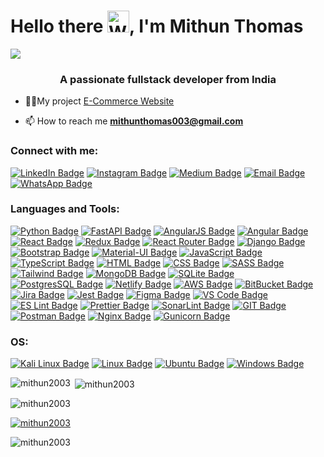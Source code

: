 # Hello there <img src="https://raw.githubusercontent.com/Tarikul-Islam-Anik/Animated-Fluent-Emojis/master/Emojis/Hand%20gestures/Waving%20Hand.png" alt="Waving Hand" width="35" height="35" />, I'm Mithun Thomas

![](https://github.com/halfrost/halfrost/blob/master/icons/header_1.png)
<h3 align="center">A passionate fullstack developer from India</h3>

- 👨‍💻My project [E-Commerce Website](https://www.cartifi.shop)


- 📫 How to reach me **mithunthomas003@gmail.com**

<h3 align="left">Connect with me:</h3>
<p align="left">

<div id="badges">
  <a href="https://linkedin.com/in/mithunthomas3897"><img src="https://img.shields.io/badge/LinkedIn-blue?&logo=linkedin&logoColor=white" alt="LinkedIn Badge"/></a>
  <a href="https://instagram.com/_mithun_thomas____"><img src="https://img.shields.io/badge/Instagram-E4405F?&logo=instagram&logoColor=white" alt="Instagram Badge"/></a>
  <a href="https://medium.com/@mithunthomas003"><img src="https://img.shields.io/badge/Medium-12100E?&logo=medium&logoColor=white" alt="Medium Badge"/></a>
  <a href="mailto:mithunthomas003@gmail.com"><img src="https://img.shields.io/badge/Gmail-D14836?&logo=gmail&logoColor=white" alt="Email Badge"/></a>
  <a href="https://wa.me/919895493897"><img src="https://img.shields.io/badge/WhatsApp-25D366?&logo=whatsapp&logoColor=white" alt="WhatsApp Badge"/></a>
</div>
</p>



<h3 align="left">Languages and Tools:</h3>

<a href="https://www.python.org" rel="noopener"><img src="https://img.shields.io/badge/Python-14354C?&logo=python&logoColor=white" alt="Python Badge"/></a>
<a href="https://www.fastapi.com" rel="noopener"><img src="https://img.shields.io/badge/FastAPI-005571?&logo=fastapi" alt="FastAPI Badge"/></a>
<a href="https://angular.io" rel="noopener"><img src="https://img.shields.io/badge/AngularJS-E23237?&logo=angularjs&logoColor=white" alt="AngularJS Badge"/></a>
<a href="https://angular.io" rel="noopener"><img src="https://img.shields.io/badge/Angular-DD0031?&logo=angular&logoColor=white" alt="Angular Badge"/></a>
<a href="https://reactjs.org" rel="noopener"><img src="https://img.shields.io/badge/React-20232A?&logo=react&logoColor=61DAFB" alt="React Badge"/></a>
<a href="https://redux.js.org" rel="noopener"><img src="https://img.shields.io/badge/Redux-593D88?&logo=redux&logoColor=white" alt="Redux Badge"/></a>
<a href="https://reactrouter.com/en/main" rel="noopener"><img src="https://img.shields.io/badge/React_Router-CA4245?&logo=react-router&logoColor=white" alt="React Router Badge"/></a>
<a href="https://www.djangoproject.com" rel="noopener"><img src="https://img.shields.io/badge/Django-092E20?&logo=django&logoColor=white" alt="Django Badge"/></a>
<a href="https://getbootstrap.com" rel="noopener"><img src="https://img.shields.io/badge/Bootstrap-563D7C?&logo=bootstrap&logoColor=white" alt="Bootstrap Badge"/></a>
<a href="https://material-ui.com" rel="noopener"><img src="https://img.shields.io/badge/Material--UI-0081CB?&logo=material-ui&logoColor=white" alt="Material-UI Badge"/></a>
<a href="https://developer.mozilla.org/en-US/docs/Web/JavaScript" rel="noopener"><img src="https://img.shields.io/badge/JavaScript-F7DF1E?&logo=javascript&logoColor=black" alt="JavaScript Badge"/></a>
<a href="https://www.typescriptlang.org" rel="noopener"><img src="https://img.shields.io/badge/TypeScript-007ACC?&logo=typescript&logoColor=white" alt="TypeScript Badge"/></a>
<a href="https://www.w3.org/html/" rel="noopener"><img src="https://img.shields.io/badge/HTML5-E34F26?&logo=html5&logoColor=white" alt="HTML Badge"/></a>
<a href="https://www.w3.org/Style/CSS/" rel="noopener"><img src="https://img.shields.io/badge/CSS3-1572B6?&logo=css3&logoColor=white" alt="CSS Badge"/></a>
<a href="https://sass-lang.com/" rel="noopener"><img src="https://img.shields.io/badge/Sass-CC6699?&logo=sass&logoColor=white" alt="SASS Badge"/></a>
<a href="https://tailwindcss.com/" rel="noopener"><img src="https://img.shields.io/badge/Tailwind_CSS-38B2AC?&logo=tailwind-css&logoColor=white" alt="Tailwind Badge"/></a>
<a href="https://www.mongodb.com" rel="noopener"><img src="https://img.shields.io/badge/MongoDB-4EA94B?&logo=mongodb&logoColor=white" alt="MongoDB Badge"/></a>
<a href="https://www.sqlite.org/" rel="noopener"><img src="https://img.shields.io/badge/SQLite-07405E?&logo=sqlite&logoColor=white" alt="SQLite Badge"/></a>
<a href="https://www.postgresql.org/" rel="noopener"><img src="https://img.shields.io/badge/PostgreSQL-316192?&logo=postgresql&logoColor=white" alt="PostgresSQL Badge"/></a>
<a href="https://www.netlify.com/" rel="noopener"><img src="https://img.shields.io/badge/Netlify-00C7B7?&logo=netlify&logoColor=white" alt="Netlify Badge"/></a>
<a href="https://aws.amazon.com/" rel="noopener"><img src="https://img.shields.io/badge/Amazon_AWS-FF9900?&logo=amazonaws&logoColor=white" alt="AWS Badge"/></a>
<a href="https://bitbucket.org/" rel="noopener"><img src="https://img.shields.io/badge/Bitbucket-0747a6?&logo=bitbucket&logoColor=white" alt="BitBucket Badge"/></a>
<a href="https://www.atlassian.com/software/jira" rel="noopener"><img src="https://img.shields.io/badge/Jira-0052CC?&logo=Jira&logoColor=white" alt="Jira Badge"/></a>
<a href="https://jestjs.io/" rel="noopener"><img src="https://img.shields.io/badge/Jest-323330?&logo=Jest&logoColor=white" alt="Jest Badge"/></a>
<a href="https://www.figma.com/" rel="noopener"><img src="https://img.shields.io/badge/Figma-F24E1E?&logo=figma&logoColor=white" alt="Figma Badge"/></a>
<a href="https://code.visualstudio.com/" rel="noopener"><img src="https://img.shields.io/badge/Visual_Studio_Code-0078D4?&logo=visual%20studio%20code&logoColor=white" alt="VS Code Badge"/></a>
<a href="https://eslint.org/" rel="noopener"><img src="https://img.shields.io/badge/eslint-3A33D1?&logo=eslint&logoColor=white" alt="ES Lint Badge"/></a>
<a href="https://prettier.io/" rel="noopener"><img src="https://img.shields.io/badge/prettier-1A2C34?&logo=prettier&logoColor=F7BA3E" alt="Prettier Badge"/></a>
<a href="https://www.sonarlint.org/" rel="noopener"><img src="https://img.shields.io/badge/SonarLint-CB2029?&logo=sonarlint&logoColor=white" alt="SonarLint Badge"/></a>
<a href="https://git-scm.com/" rel="noopener"><img src="https://img.shields.io/badge/GIT-E44C30?&logo=git&logoColor=white" alt="GIT Badge"/></a>
<a href="https://www.postman.com/" rel="noopener"><img src="https://img.shields.io/badge/Postman-FF6C37?&logo=postman&logoColor=white" alt="Postman Badge"/></a>
<a href="https://www.nginx.com/" rel="noopener"><img src="https://img.shields.io/badge/Nginx-%23009639.svg?&logo=nginx&logoColor=white" alt="Nginx Badge"/></a>
<a href="https://gunicorn.org/" rel="noopener"><img src="https://img.shields.io/badge/gunicorn-%298729.svg?&logo=gunicorn&logoColor=white" alt="Gunicorn Badge"/></a>

<h3 align="left">OS:</h3>

<a href="https://www.kali.org/" rel="noopener"><img src="https://img.shields.io/badge/Kali_Linux-557C94?&logo=kali-linux&logoColor=white" alt="Kali Linux Badge"/></a>
<a href="https://www.linux.org/" rel="noopener"><img src="https://img.shields.io/badge/Linux-FCC624?&logo=linux&logoColor=black" alt="Linux Badge"/></a>
<a href="https://ubuntu.com/" rel="noopener"><img src="https://img.shields.io/badge/Ubuntu-E95420?&logo=ubuntu&logoColor=white" alt="Ubuntu Badge"/></a>
<a href="https://www.microsoft.com/en-us/windows" rel="noopener"><img src="https://img.shields.io/badge/Windows-0078D6?&logo=windows&logoColor=white" alt="Windows Badge"/></a>




<!-- <p align="left"> <a href="https://angular.io" rel="noopener"> <img src="https://angular.io/assets/images/logos/angular/angular.svg" alt="angular" width="40" height="40"/> </a> <a href="https://angular.io" rel="noreferrer"> <img src="https://raw.githubusercontent.com/devicons/devicon/master/icons/angularjs/angularjs-original-wordmark.svg" alt="angularjs" width="40" height="40"/> </a> <a href="https://babeljs.io/" rel="noreferrer"> <img src="https://www.vectorlogo.zone/logos/babeljs/babeljs-icon.svg" alt="babel" width="40" height="40"/> </a> <a href="https://getbootstrap.com" rel="noreferrer"> <img src="https://raw.githubusercontent.com/devicons/devicon/master/icons/bootstrap/bootstrap-plain-wordmark.svg" alt="bootstrap" width="40" height="40"/> </a> <a href="https://www.w3schools.com/css/" rel="noreferrer"> <img src="https://raw.githubusercontent.com/devicons/devicon/master/icons/css3/css3-original-wordmark.svg" alt="css3" width="40" height="40"/> </a> <a href="https://www.djangoproject.com/" rel="noreferrer"> <img src="https://cdn.worldvectorlogo.com/logos/django.svg" alt="django" width="40" height="40"/> </a> <a href="https://www.docker.com/" rel="noreferrer"> <img src="https://raw.githubusercontent.com/devicons/devicon/master/icons/docker/docker-original-wordmark.svg" alt="docker" width="40" height="40"/> </a> <a href="https://www.figma.com/" rel="noreferrer"> <img src="https://www.vectorlogo.zone/logos/figma/figma-icon.svg" alt="figma" width="40" height="40"/> </a> <a href="https://firebase.google.com/" rel="noreferrer"> <img src="https://www.vectorlogo.zone/logos/firebase/firebase-icon.svg" alt="firebase" width="40" height="40"/> </a> <a href="https://git-scm.com/" rel="noreferrer"> <img src="https://www.vectorlogo.zone/logos/git-scm/git-scm-icon.svg" alt="git" width="40" height="40"/> </a> <a href="https://www.w3.org/html/" rel="noreferrer"> <img src="https://raw.githubusercontent.com/devicons/devicon/master/icons/html5/html5-original-wordmark.svg" alt="html5" width="40" height="40"/> </a> <a href="https://developer.mozilla.org/en-US/docs/Web/JavaScript" rel="noreferrer"> <img src="https://raw.githubusercontent.com/devicons/devicon/master/icons/javascript/javascript-original.svg" alt="javascript" width="40" height="40"/> </a> <a href="https://kubernetes.io" rel="noreferrer"> <img src="https://www.vectorlogo.zone/logos/kubernetes/kubernetes-icon.svg" alt="kubernetes" width="40" height="40"/> </a> <a href="https://www.linux.org/" rel="noreferrer"> <img src="https://raw.githubusercontent.com/devicons/devicon/master/icons/linux/linux-original.svg" alt="linux" width="40" height="40"/> </a> <a href="https://www.mongodb.com/" rel="noreferrer"> <img src="https://raw.githubusercontent.com/devicons/devicon/master/icons/mongodb/mongodb-original-wordmark.svg" alt="mongodb" width="40" height="40"/> </a> <a href="https://www.nginx.com" rel="noreferrer"> <img src="https://raw.githubusercontent.com/devicons/devicon/master/icons/nginx/nginx-original.svg" alt="nginx" width="40" height="40"/> </a> <a href="https://www.postgresql.org" rel="noreferrer"> <img src="https://raw.githubusercontent.com/devicons/devicon/master/icons/postgresql/postgresql-original-wordmark.svg" alt="postgresql" width="40" height="40"/> </a> <a href="https://postman.com" rel="noreferrer"> <img src="https://www.vectorlogo.zone/logos/getpostman/getpostman-icon.svg" alt="postman" width="40" height="40"/> </a> <a href="https://www.python.org" rel="noreferrer"> <img src="https://raw.githubusercontent.com/devicons/devicon/master/icons/python/python-original.svg" alt="python" width="40" height="40"/> </a> <a href="https://reactjs.org/" rel="noreferrer"> <img src="https://raw.githubusercontent.com/devicons/devicon/master/icons/react/react-original-wordmark.svg" alt="react" width="40" height="40"/> </a> <a href="https://redis.io" rel="noreferrer"> <img src="https://raw.githubusercontent.com/devicons/devicon/master/icons/redis/redis-original-wordmark.svg" alt="redis" width="40" height="40"/> </a> <a href="https://redux.js.org" rel="noreferrer"> <img src="https://raw.githubusercontent.com/devicons/devicon/master/icons/redux/redux-original.svg" alt="redux" width="40" height="40"/> </a> <a href="https://sass-lang.com" rel="noreferrer"> <img src="https://raw.githubusercontent.com/devicons/devicon/master/icons/sass/sass-original.svg" alt="sass" width="40" height="40"/> </a> <a href="https://www.sqlite.org/" rel="noreferrer"> <img src="https://www.vectorlogo.zone/logos/sqlite/sqlite-icon.svg" alt="sqlite" width="40" height="40"/> </a> <a href="https://tailwindcss.com/" rel="noreferrer"> <img src="https://www.vectorlogo.zone/logos/tailwindcss/tailwindcss-icon.svg" alt="tailwind" width="40" height="40"/> </a> <a href="https://www.typescriptlang.org/" rel="noreferrer"> <img src="https://raw.githubusercontent.com/devicons/devicon/master/icons/typescript/typescript-original.svg" alt="typescript" width="40" height="40"/> </a> <a href="https://fastapi.tiangolo.com/" rel="noopener"> <img src="https://cdn.worldvectorlogo.com/logos/fastapi-1.svg" alt="fastapi" width="40" height="40"/> </a> </p>
 -->

<p><img align="left" src="https://github-readme-stats.vercel.app/api/top-langs?username=mithun2003&show_icons=true&locale=en&layout=compact&theme=dark&hide_border=true" alt="mithun2003"/></p>
<!--<p><img align="left" margin-right="20px" src="https://github-readme-stats.vercel.app/api/top-langs?username=mithun2003&locale=en&hide_title=true&layout=compact&langs_count=5&theme=radical&hide_border=false&order=2" height="125" alt="languages graph"  /></p> -->

<p>&nbsp;<img align="center" src="https://github-readme-stats.vercel.app/api?username=mithun2003&show_icons=true&locale=en&theme=dark&hide_border=true" alt="mithun2003" /></p>


<p><img align="center" src="https://github-readme-streak-stats.herokuapp.com/?user=mithun2003&theme=dark&hide_border=true" alt="mithun2003" /></p>

<p align="left"> <a href="https://github.com/ryo-ma/github-profile-trophy"><img src="https://github-profile-trophy.vercel.app/?username=mithun2003&show_icons=true&locale=en&layout=compact&theme=dark" alt="mithun2003" /></a> </p>

<p align="left"> <img src="https://komarev.com/ghpvc/?username=mithun2003&label=Profile%20views&color=0e75b6&style=flat" alt="mithun2003" /> </p>









